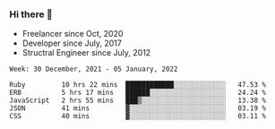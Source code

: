 ### Hi there 👋

- Freelancer since Oct, 2020
- Developer since July, 2017
- Structral Engineer since July, 2012

<!--START_SECTION:waka-->
```text
Week: 30 December, 2021 - 05 January, 2022

Ruby         10 hrs 22 mins  ████████████░░░░░░░░░░░░░   47.53 % 
ERB          5 hrs 17 mins   ██████░░░░░░░░░░░░░░░░░░░   24.24 % 
JavaScript   2 hrs 55 mins   ███▒░░░░░░░░░░░░░░░░░░░░░   13.38 % 
JSON         41 mins         ▓░░░░░░░░░░░░░░░░░░░░░░░░   03.19 % 
CSS          40 mins         ▓░░░░░░░░░░░░░░░░░░░░░░░░   03.11 % 
```
<!--END_SECTION:waka-->
